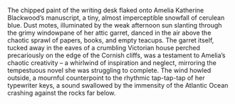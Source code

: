 The chipped paint of the writing desk flaked onto Amelia Katherine Blackwood’s manuscript, a tiny, almost imperceptible snowfall of cerulean blue.  Dust motes, illuminated by the weak afternoon sun slanting through the grimy windowpane of her attic garret, danced in the air above the chaotic sprawl of papers, books, and empty teacups.  The garret itself, tucked away in the eaves of a crumbling Victorian house perched precariously on the edge of the Cornish cliffs, was a testament to Amelia’s chaotic creativity – a whirlwind of inspiration and neglect, mirroring the tempestuous novel she was struggling to complete.  The wind howled outside, a mournful counterpoint to the rhythmic tap-tap-tap of her typewriter keys, a sound swallowed by the immensity of the Atlantic Ocean crashing against the rocks far below.
